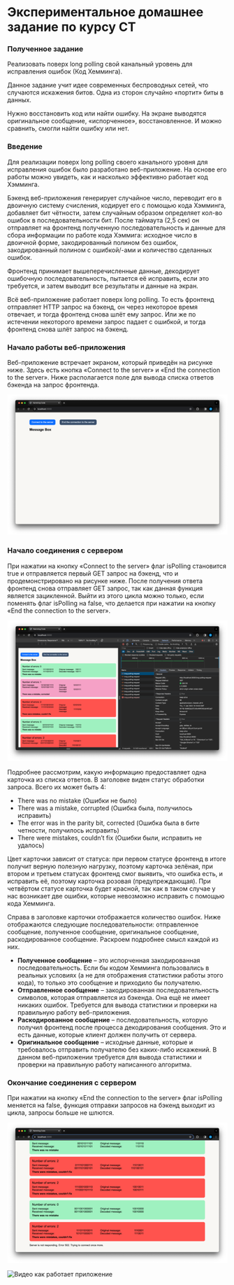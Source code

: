 # Экспериментальное домашнее задание по курсу СТ

### Полученное задание
Реализовать поверх long polling свой канальный уровень для исправления ошибок (Код Хемминга).  

Данное задание учит идее современных беспроводных сетей, что случаются искажения битов. 
Одна из сторон случайно «портит» биты в данных.  

Нужно восстановить код или найти ошибку. На экране выводятся оригинальное сообщение, «испорченное», восстановленное. 
И можно сравнить, смогли найти ошибку или нет.  

### Введение

Для реализации поверх long polling своего канального уровня для исправления ошибок было разработано веб-приложение. 
На основе его работы можно увидеть, как и насколько эффективно работает код Хэмминга.  

Бэкенд веб-приложения генерирует случайное число, переводит его в двоичную систему счисления, 
кодирует его с помощью кода Хэмминга, добавляет бит чётности, затем случайным образом определяет кол-во ошибок в 
последовательности бит. После таймаута (2,5 сек) он отправляет на фронтенд полученную последовательность и данные для 
сбора информации по работе кода Хэммига: исходное число в двоичной форме, закодированный полином без ошибок, 
закодированный полином с ошибкой/-ами и количество сделанных ошибок.  

Фронтенд принимает вышеперечисленные данные, декодирует ошибочную последовательность, пытается её исправить, 
если это требуется, и затем выводит все результаты и данные на экран.  

Всё веб-приложение работает поверх long polling. То есть фронтенд отправляет HTTP запрос на бэкенд, он через некоторое 
время отвечает, и тогда фронтенд снова шлёт ему запрос. Или же по истечении некоторого времени запрос падает с ошибкой,
и тогда фронтенд снова шлёт запрос на бэкенд.  

### Начало работы веб-приложения

Веб-приложение встречает экраном, который приведён на рисунке ниже. Здесь есть 
кнопка «Connect to the server» и «End the connection to the server». Ниже располагается поле для вывода 
списка ответов бэкенда на запрос фронтенда.

![Вид приложения](src/header-site.png)
                                    
### Начало соединения с сервером

При нажатии на кнопку «Connect to the server» флаг isPolling становится true и отправляется первый GET запрос на бэкенд,
что и продемонстрировано на рисунке ниже. После получения ответа фронтенд снова отправляет GET запрос, так как данная 
функция является зацикленной. Выйти из этого цикла можно только, если поменять флаг isPolling на false, что делается 
при нажатии на кнопку «End the connection to the server».  

![Консоль разработчика и запросы](src/logs.png)

Подробнее рассмотрим, какую информацию предоставляет одна карточка из списка ответов. 
В заголовке виден статус обработки запроса. Всего их может быть 4:

+ There was no mistake (Ошибки не было)
+ There was a mistake, corrupted (Ошибка была, получилось исправить)
+ The error was in the parity bit, corrected (Ошибка была в бите четности, получилось исправить)
+ There were mistakes, couldn’t fix (Ошибки были, исправить не удалось)

Цвет карточки зависит от статуса: при первом статусе фронтенд в итоге получит верную полезную нагрузку, поэтому карточка 
зелёная, при втором и третьем статусах фронтенд смог выявить, что ошибка есть, и исправить её, поэтому карточка розовая 
(предупреждающая). При четвёртом статусе карточка будет красной, так как в таком случае у нас возникает две ошибки,
которые невозможно исправить с помощью кода Хемминга.  

Справа в заголовке карточки отображается количество ошибок. 
Ниже отображаются следующие последовательности: отправленное сообщение, полученное сообщение, оригинальное сообщение, 
раскодированное сообщение. Раскроем подробнее смысл каждой из них.   

+ **Полученное сообщение** – это испорченная закодированная последовательность. Если бы кодом Хемминга пользовались в 
реальных условиях (а не для отображения статистики работы этого кода), то только это сообщение и приходило бы получателю.
+ **Отправленное сообщение** – закодированная последовательность символов, которая отправляется из бэкенда. Она ещё не имеет 
никаких ошибок. Требуется для вывода статистики и проверки на правильную работу веб-приложения.
+ **Раскодированное сообщение** – последовательность, которую получил фронтенд после процесса декодирования сообщения. 
Это и есть данные, которые клиент должен получить от сервера.
+ **Оригинальное сообщение** – исходные данные, которые и требовалось отправить получателю без каких-либо искажений. 
В данном веб-приложении требуется для вывода статистики и проверки на правильную работу написанного алгоритма.  


### Окончание соединения с сервером
При нажатии на кнопку «End the connection to the server» флаг isPolling меняется на false, функция отправки запросов 
на бэкенд выходит из цикла, запросы больше не шлются.

![Конец работы приложения](src/end.png)

![Видео как работает приложение](https://github.com/cantylv/homework-bmstu-2023-HammingCode/assets/91948540/5c951354-a24d-46df-a3ee-c0dfcf6fe7a9)
